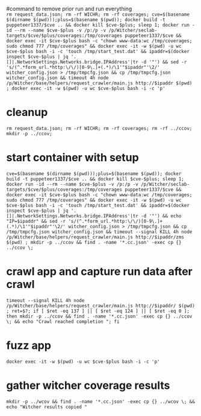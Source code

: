 

#command to remove prior run and run everything  
```rm request_data.json; rm -rf WICHR; rm -rf coverages; cve=$(basename $(dirname $(pwd)));plus=$(basename $(pwd)); docker build -t puppeteer1337/$cve .. && docker kill $cve-$plus; sleep 1; docker run -id --rm --name $cve-$plus -v /p:/p -v /p/Witcher/seclab-targets/$cve/$plus/coverages:/tmp/coverages puppeteer1337/$cve && docker exec -it $cve-$plus bash -c "chown www-data:wc /tmp/coverages; sudo chmod 777 /tmp/coverages" && docker exec -it -w $(pwd) -u wc $cve-$plus bash -i -c 'touch /tmp/start_test.dat' && ipaddr=$(docker inspect $cve-$plus | jq '.[]|.NetworkSettings.Networks.bridge.IPAddress'|tr -d '"') && sed -r 's/(^.*form_url.*http:\/\/)[0-9\.]+(.*)/\1'"$ipaddr"'\2/' witcher_config.json > /tmp/tmpcfg.json && cp /tmp/tmpcfg.json witcher_config.json && timeout 4h node /p/Witcher/base/helpers/request_crawler/main.js http://$ipaddr $(pwd) ; docker exec -it -w $(pwd) -u wc $cve-$plus bash -i -c 'p'```

# cleanup
```rm request_data.json; rm -rf WICHR; rm -rf coverages; rm -rf ../ccov; mkdir -p ../ccov; ```
# start container with setup
```cve=$(basename $(dirname $(pwd)));plus=$(basename $(pwd)); docker build -t puppeteer1337/$cve .. && docker kill $cve-$plus; sleep 1; docker run -id --rm --name $cve-$plus -v /p:/p -v /p/Witcher/seclab-targets/$cve/$plus/coverages:/tmp/coverages puppeteer1337/$cve && docker exec -it $cve-$plus bash -c "chown www-data:wc /tmp/coverages; sudo chmod 777 /tmp/coverages" && docker exec -it -w $(pwd) -u wc $cve-$plus bash -i -c 'touch /tmp/start_test.dat' && ipaddr=$(docker inspect $cve-$plus | jq '.[]|.NetworkSettings.Networks.bridge.IPAddress'|tr -d '"') && echo "IP=$ipaddr" && sed -r 's/(^.*form_url.*http:\/\/)[0-9\.]+(.*)/\1'"$ipaddr"'\2/' witcher_config.json > /tmp/tmpcfg.json && cp /tmp/tmpcfg.json witcher_config.json && timeout --signal KILL 4h node /p/Witcher/base/helpers/request_crawler/main.js http://$ipaddr/zms $(pwd) ; mkdir -p ../ccov && find . -name '*.cc.json' -exec cp {} ../ccov \;```

# crawl app and capture run data after crawl
```timeout --signal KILL 4h node /p/Witcher/base/helpers/request_crawler/main.js http://$ipaddr/ $(pwd) ; ret=$?; if [ $ret -eq 137 ] || [ $ret -eq 124 ] || [ $ret -eq 0 ]; then mkdir -p ../ccov && find . -name '*.cc.json' -exec cp {} ../ccov \; && echo "Crawl reached completion "; fi```
# fuzz app
```docker exec -it -w $(pwd) -u wc $cve-$plus bash -i -c 'p'```

# gather witcher coverage results 
```mkdir -p ../wcov && find . -name '*.cc.json' -exec cp {} ../wcov \; && echo "Witcher results copied "```
